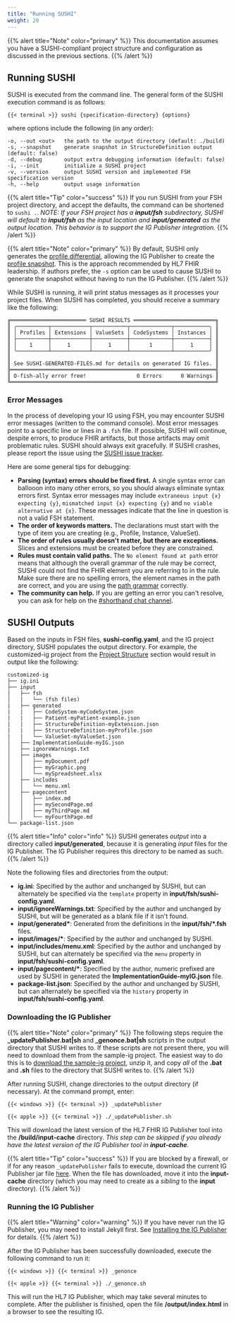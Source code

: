 ```yaml
---
title: "Running SUSHI"
weight: 20
---
```


{{% alert title="Note" color="primary" %}}
This documentation assumes you have a SUSHI-compliant project structure and configuration as discussed in the previous sections.
{{% /alert %}}

## Running SUSHI

SUSHI is executed from the command line. The general form of the SUSHI execution command is as follows:

```shell
{{< terminal >}} sushi {specification-directory} {options}
```

where options include the following (in any order):

```text
-o, --out <out>   the path to the output directory (default: ./build)
-s, --snapshot    generate snapshot in StructureDefinition output (default: false)
-d, --debug       output extra debugging information (default: false)
-i, --init        initialize a SUSHI project
-v, --version     output SUSHI version and implemented FSH specification version
-h, --help        output usage information
```

{{% alert title="Tip" color="success" %}}
If you run SUSHI from your FSH project directory, and accept the defaults, the command can be shortened to `sushi .`. _NOTE: If your FSH project has a **input/fsh** subdirectory, SUSHI will default to **input/fsh** as the input location and **input/generated** as the output location. This behavior is to support the IG Publisher integration._
{{% /alert %}}


{{% alert title="Note" color="primary" %}}
By default, SUSHI only generates the [profile differential](https://www.hl7.org/fhir/R4/profiling.html#snapshot), allowing the IG Publisher to create the [profile snapshot](https://www.hl7.org/fhir/R4/profiling.html#snapshot). This is the approach recommended by HL7 FHIR leadership. If authors prefer, the `-s` option can be used to cause SUSHI to generate the snapshot without having to run the IG Publisher.
{{% /alert %}}

While SUSHI is running, it will print status messages as it processes your project files. When SUSHI has completed, you should receive a summary like the following:

```text
╔════════════════════════ SUSHI RESULTS ══════════════════════════╗
║ ╭──────────┬────────────┬───────────┬─────────────┬───────────╮ ║
║ │ Profiles │ Extensions │ ValueSets │ CodeSystems │ Instances │ ║
║ ├──────────┼────────────┼───────────┼─────────────┼───────────┤ ║
║ │    1     │     1      │     1     │      1      │     1     │ ║
║ ╰──────────┴────────────┴───────────┴─────────────┴───────────╯ ║
║                                                                 ║
║ See SUSHI-GENERATED-FILES.md for details on generated IG files. ║
╠═════════════════════════════════════════════════════════════════╣
║ O-fish-ally error free!                0 Errors      0 Warnings ║
╚═════════════════════════════════════════════════════════════════╝
```

### Error Messages

In the process of developing your IG using FSH, you may encounter SUSHI error messages (written to the command console). Most error messages point to a specific line or lines in a `.fsh` file. If possible, SUSHI will continue, despite errors, to produce FHIR artifacts, but those artifacts may omit problematic rules. SUSHI should always exit gracefully. If SUSHI crashes, please report the issue using the [SUSHI issue tracker](https://github.com/FHIR/sushi/issues).

Here are some general tips for debugging:

* **Parsing (syntax) errors should be fixed first.** A single syntax error can ballooon into many other errors, so you should always eliminate syntax errors first. Syntax error messages may include `extraneous input {x} expecting {y}`, `mismatched input {x} expecting {y}` and `no viable alternative at {x}`. These messages indicate that the line in question is not a valid FSH statement.
* **The order of keywords matters.** The declarations must start with the type of item you are creating (e.g., Profile, Instance, ValueSet).
* **The order of rules usually doesn't matter, but there are exceptions.** Slices and extensions must be created before they are constrained.
* **Rules must contain valid paths.** The `No element found at path` error means that although the overall grammar of the rule may be correct, SUSHI could not find the FHIR element you are referring to in the rule. Make sure there are no spelling errors, the element names in the path are correct, and you are using the [path grammar](https://build.fhir.org/ig/HL7/fhir-shorthand/reference.html#fsh-paths) correctly.
* **The community can help.** If you are getting an error you can't resolve, you can ask for help on the [#shorthand chat channel](https://chat.fhir.org/#narrow/stream/215610-shorthand).


## SUSHI Outputs

Based on the inputs in FSH files, **sushi-config.yaml**, and the IG project directory, SUSHI populates the output directory. For example, the customized-ig project from the [Project Structure](/docs/sushi/project/) section would result in output like the following:

```text
customized-ig
├── ig.ini
├── input
|   ├── fsh
│   |   └── (fsh files)
|   ├── generated
|   |   ├── CodeSystem-myCodeSystem.json
|   |   ├── Patient-myPatient-example.json
|   |   ├── StructureDefinition-myExtension.json
|   |   ├── StructureDefinition-myProfile.json
|   |   └── ValueSet-myValueSet.json
│   ├── ImplementationGuide-myIG.json
│   ├── ignoreWarnings.txt
│   ├── images
│   │   ├── myDocument.pdf
│   │   ├── myGraphic.png
│   │   └── mySpreadsheet.xlsx
│   ├── includes
│   │   └── menu.xml
│   ├── pagecontent
│   │   ├── index.md
│   │   ├── mySecondPage.md
│   │   ├── myThirdPage.md
│   │   └── myFourthPage.md
└── package-list.json
```

{{% alert title="Info" color="info" %}}
SUSHI generates _output_ into a directory called **input/generated**, because it is generating _input_ files for the IG Publisher.  The IG Publisher requires this directory to be named as such.
{{% /alert %}}

Note the following files and directories from the output:

* **ig.ini**: Specified by the author and unchanged by SUSHI, but can alternately be specified via the `template` property in **input/fsh/sushi-config.yaml**.
* **input/ignoreWarnings.txt**: Specified by the author and unchanged by SUSHI, but will be generated as a blank file if it isn't found.
* **input/generated\***: Generated from the definitions in the **input/fsh/\*.fsh** files.
* **input/images/\***: Specified by the author and unchanged by SUSHI.
* **input/includes/menu.xml**: Specified by the author and unchanged by SUSHI, but can alternately be specified via the `menu` property in **input/fsh/sushi-config.yaml**.
* **input/pagecontent/\***: Specified by the author, numeric prefixed are used by SUSHI in generated the **ImplementationGuide-myIG.json** file.
* **package-list.json**: Specified by the author and unchanged by SUSHI, but can alternately be specified via the `history` property in **input/fsh/sushi-config.yaml**.

### Downloading the IG Publisher

{{% alert title="Note" color="primary" %}}
The following steps require the **\_updatePublisher.bat|sh** and **\_genonce.bat|sh** scripts in the output directory that SUSHI writes to. If these scripts are not present there, you will need to download them from the sample-ig project. The easiest way to do this is to [download the sample-ig project](https://github.com/FHIR/sample-ig/archive/master.zip), unzip it, and copy _all_ of the **.bat** and **.sh** files to the directory that SUSHI writes to.
{{% /alert %}}

After running SUSHI, change directories to the output directory (if necessary). At the command prompt, enter:

```shell
{{< windows >}} {{< terminal >}} _updatePublisher
```

```shell
{{< apple >}} {{< terminal >}} ./_updatePublisher.sh
```

This will download the latest version of the HL7 FHIR IG Publisher tool into the **/build/input-cache** directory. _This step can be skipped if you already have the latest version of the IG Publisher tool in **input-cache**._

{{% alert title="Tip" color="success" %}}
If you are blocked by a firewall, or if for any reason `_updatePublisher` fails to execute, download the current IG Publisher jar file [here](https://github.com/HL7/fhir-ig-publisher/releases/latest/download/publisher.jar). When the file has downloaded, move it into the **input-cache** directory (which you may need to create as a _sibling_ to the **input** directory).
{{% /alert %}}

### Running the IG Publisher

{{% alert title="Warning" color="warning" %}}
If you have never run the IG Publisher, you may need to install Jekyll first. See [Installing the IG Publisher](https://confluence.hl7.org/display/FHIR/IG+Publisher+Documentation) for details.
{{% /alert %}}

After the IG Publisher has been successfully downloaded, execute the following command to run it:

```shell
{{< windows >}} {{< terminal >}} _genonce
```

```shell
{{< apple >}} {{< terminal >}} ./_genonce.sh
```

This will run the HL7 IG Publisher, which may take several minutes to complete. After the publisher is finished, open the file **/output/index.html** in a browser to see the resulting IG.
